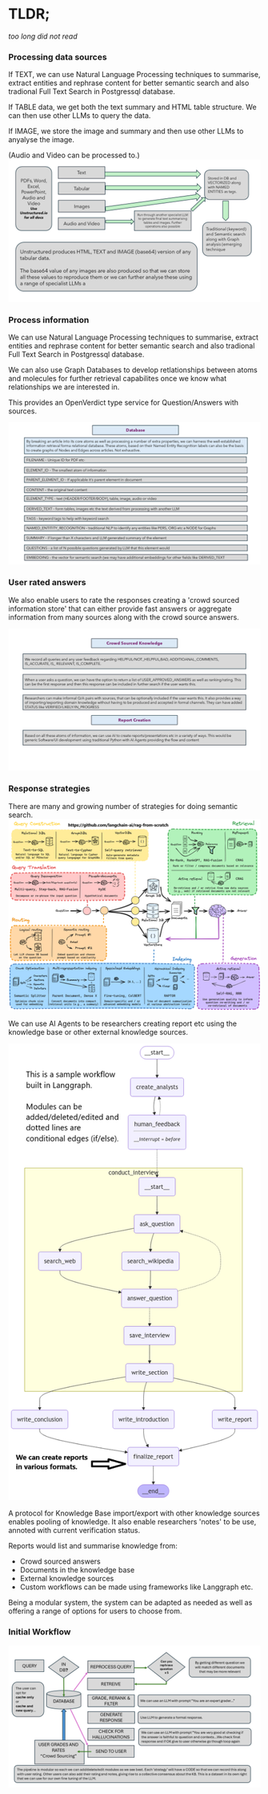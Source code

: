 # TLDR;

*too long did not read*

### Processing data sources

If TEXT, we can use Natural Language Processing techniques to summarise, extract entities and rephrase content for better semantic search and also tradional Full Text Search in Postgressql database.

If TABLE data, we get both the text summary and HTML table structure. We can then use other LLMs to query the data.

If IMAGE, we store the image and summary and then use other LLMs to anyalyse the image.

(Audio and Video can be processed to.)
![flow](./images/agents/unstructured-processing.png)

### Process information

We can use Natural Language Processing techniques to summarise, extract entities and rephrase content for better semantic search and also tradional Full Text Search in Postgressql database.

We can also use Graph Databases to develop retlationships between atoms and molecules for further retrieval capabilites once we know what relationships we are interested in.

This provides an OpenVerdict type service for Question/Answers with sources.

![database-fields](./images/rag/database_fields.png)


### User rated answers
We also enable users to rate the responses creating a 'crowd sourced information store' that can either provide fast answers or aggregate information from many sources along with the crowd source answers.

![crowd-sourced-fields](./images/rag/crowd-sourced-answers.png)
### Response strategies

There are many and growing number of strategies for doing semantic search.
![RAG](./images/rag/current-rag-architecture.png)

We can use AI Agents to be researchers creating report etc using the knowledge base or other external knowledge sources.


![TLDR](./images/agents/langchain-academy-researcher-PLUS.png)

A protocol for Knowledge Base import/export with other knowledge sources enables pooling of knowledge. It also enable researchers 'notes' to be use, annoted with current verification status.

Reports would list and summarise knowledge from:

- Crowd sourced answers
- Documents in the knowledge base
- External knowledge sources
- Custom workflows can be made using frameworks like Langgraph etc.

Being a modular system, the system can be adapted as needed as well as offering a range of options for users to choose from.

### Initial Workflow
![strategy](./images/rag/flowchart.png)

<br>